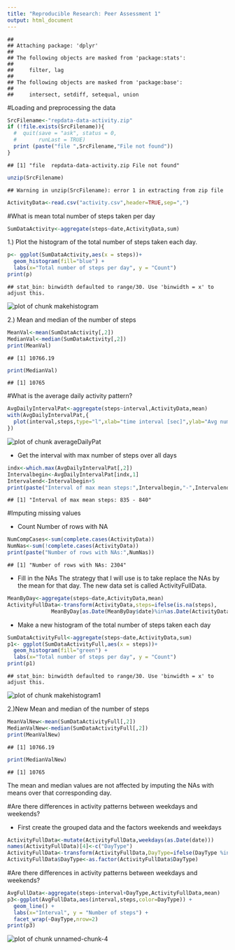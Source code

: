 ```yaml
---
title: "Reproducible Research: Peer Assessment 1"
output: html_document
---
```




```
## 
## Attaching package: 'dplyr'
## 
## The following objects are masked from 'package:stats':
## 
##     filter, lag
## 
## The following objects are masked from 'package:base':
## 
##     intersect, setdiff, setequal, union
```

#Loading and preprocessing the data


```r
SrcFilename<-"repdata-data-activity.zip"
if (!file.exists(SrcFilename)){
  #  quit(save = "ask", status = 0,
  #       runLast = TRUE)
  print (paste("file ",SrcFilename,"File not found"))
}
```

```
## [1] "file  repdata-data-activity.zip File not found"
```

```r
unzip(SrcFilename)
```

```
## Warning in unzip(SrcFilename): error 1 in extracting from zip file
```

```r
ActivityData<-read.csv("activity.csv",header=TRUE,sep=",")
```

#What is mean total number of steps taken per day


```r
SumDataActivity<-aggregate(steps~date,ActivityData,sum)
```

1.) Plot the histogram of the total number of steps taken each day.


```r
p<- ggplot(SumDataActivity,aes(x = steps))+ 
  geom_histogram(fill="blue") +
  labs(x="Total number of steps per day", y = "Count")
print(p)
```

```
## stat_bin: binwidth defaulted to range/30. Use 'binwidth = x' to adjust this.
```

![plot of chunk makehistogram](figure/makehistogram-1.png) 

2.) Mean and median of the number of steps

```r
MeanVal<-mean(SumDataActivity[,2])
MedianVal<-median(SumDataActivity[,2])
print(MeanVal)
```

```
## [1] 10766.19
```

```r
print(MedianVal)
```

```
## [1] 10765
```

#What is the average daily activity pattern?


```r
AvgDailyIntervalPat<-aggregate(steps~interval,ActivityData,mean)
with(AvgDailyIntervalPat,{ 
  plot(interval,steps,type="l",xlab="time interval [sec]",ylab="Avg number of steps",lwd="2",main="Average activity",col="red") 
})
```

![plot of chunk averageDailyPat](figure/averageDailyPat-1.png) 

- Get the interval with max number of steps over all days


```r
indx<-which.max(AvgDailyIntervalPat[,2])
Intervalbegin<-AvgDailyIntervalPat[indx,1]
Intervalend<-Intervalbegin+5
print(paste("Interval of max mean steps:",Intervalbegin,"-",Intervalend))
```

```
## [1] "Interval of max mean steps: 835 - 840"
```

#Imputing missing values
- Count Number of rows with NA


```r
NumCompCases<-sum(complete.cases(ActivityData))
NumNas<-sum(!complete.cases(ActivityData))
print(paste("Number of rows with NAs:",NumNas))
```

```
## [1] "Number of rows with NAs: 2304"
```

- Fill in the NAs
The strategy that I will use is to take replace the NAs by the mean for that day.
The new data set is called ActivityFullData.


```r
MeanByDay<-aggregate(steps~date,ActivityData,mean)
ActivityFullData<-transform(ActivityData,steps=ifelse(is.na(steps),
              MeanByDay[as.Date(MeanByDay$date)%in%as.Date(ActivityData$date),2],steps))
```

- Make a new histogram  of the total number of steps taken each day

```r
SumDataActivityFull<-aggregate(steps~date,ActivityData,sum)
p1<- ggplot(SumDataActivityFull,aes(x = steps))+ 
  geom_histogram(fill="green") +
  labs(x="Total number of steps per day", y = "Count")
print(p1)
```

```
## stat_bin: binwidth defaulted to range/30. Use 'binwidth = x' to adjust this.
```

![plot of chunk makehistogram1](figure/makehistogram1-1.png) 

2.)New Mean and median of the number of steps


```r
MeanValNew<-mean(SumDataActivityFull[,2])
MedianValNew<-median(SumDataActivityFull[,2])
print(MeanValNew)
```

```
## [1] 10766.19
```

```r
print(MedianValNew)
```

```
## [1] 10765
```

The mean and median values are not affected by imputing the NAs with 
means over that corresponding day.

#Are there differences in activity patterns between weekdays and weekends?
- First create the grouped data and the factors weekends and weekdays


```r
ActivityFullData<-mutate(ActivityFullData,weekdays(as.Date(date)))
names(ActivityFullData)[4]<-c("DayType")
ActivityFullData<-transform(ActivityFullData,DayType=ifelse(DayType %in% c("Saturday","Sunday"),"weekend","weekday"))
ActivityFullData$DayType<-as.factor(ActivityFullData$DayType)
```

#Are there differences in activity patterns between weekdays and weekends?


```r
AvgFullData<-aggregate(steps~interval+DayType,ActivityFullData,mean)
p3<-ggplot(AvgFullData,aes(interval,steps,color=DayType)) +
  geom_line() +
  labs(x="Interval", y = "Number of steps") +
  facet_wrap(~DayType,nrow=2)
print(p3)
```

![plot of chunk unnamed-chunk-4](figure/unnamed-chunk-4-1.png) 

